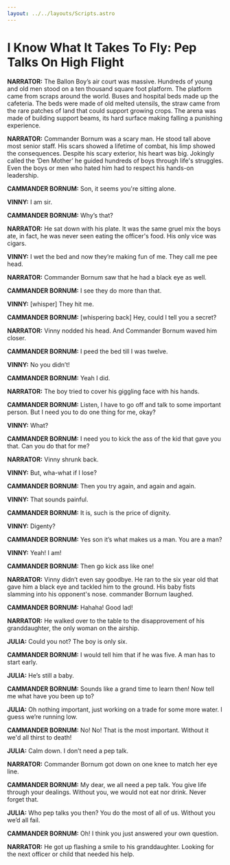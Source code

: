 ```yaml
---
layout: ../../layouts/Scripts.astro
---
```


# I Know What It Takes To Fly: Pep Talks On High Flight

**NARRATOR:**
The Ballon Boy’s air court was massive. Hundreds of young and old men stood on a ten thousand square foot platform. The platform came from scraps around the world. Buses and hospital beds made up the cafeteria. The beds were made of old melted utensils, the straw came from the rare patches of land that could support growing crops. The arena was made of building support beams, its hard surface making falling a punishing experience. 

**NARRATOR:**
Commander Bornum was a scary man. He stood tall above most senior staff. His scars showed a lifetime of combat, his limp showed the consequences.  Despite his scary exterior, his heart was big. Jokingly called the ‘Den Mother’ he guided hundreds of boys through life's struggles. Even the boys or men who hated him had to respect his hands-on leadership. 

**CAMMANDER BORNUM:**
Son, it seems you're sitting alone.

**VINNY:**
I am sir.

**CAMMANDER BORNUM:**
Why’s that?

**NARRATOR:**
He sat down with his plate. It was the same gruel mix the boys ate, in fact, he was never seen eating the officer's food. His only vice was cigars. 

**VINNY:**
I wet the bed and now they’re making fun of me. They call me pee head. 

**NARRATOR:**
Commander Bornum saw that he had a black eye as well. 

**CAMMANDER BORNUM:**
I see they do more than that.

**VINNY:**
[whisper] They hit me.

**CAMMANDER BORNUM:**
[whispering back] Hey, could I tell you a secret?

**NARRATOR:**
Vinny nodded his head. And Commander Bornum waved him closer. 

**CAMMANDER BORNUM:**
I peed the bed till I was twelve.

**VINNY:**
No you didn’t!

**CAMMANDER BORNUM:**
Yeah I did.

**NARRATOR:**
The boy tried to cover his giggling face with his hands.

**CAMMANDER BORNUM:**
Listen, I have to go off and talk to some important person. But I need you to do one thing for me, okay? 

**VINNY:**
What?

**CAMMANDER BORNUM:**
I need you to kick the ass of the kid that gave you that. Can you do that for me? 

**NARRATOR:**
Vinny shrunk back. 

**VINNY:**
But, wha-what if I lose?

**CAMMANDER BORNUM:**
Then you try again, and again and again.

**VINNY:**
That sounds painful.

**CAMMANDER BORNUM:**
It is, such is the price of dignity.

**VINNY:**
Digenty?

**CAMMANDER BORNUM:**
Yes son it’s what makes us a man. You are a man?

**VINNY:**
Yeah! I am!

**CAMMANDER BORNUM:**
Then go kick ass like one!

**NARRATOR:**
Vinny didn’t even say goodbye. He ran to the six year old that gave him a black eye and tackled him to the ground. His baby fists slamming into his opponent's nose. commander Bornum laughed. 

**CAMMANDER BORNUM:**
Hahaha! Good lad!

**NARRATOR:**
He walked over to the table to the disapprovement of his granddaughter, the only woman on the airship. 

**JULIA:**
Could you not? The boy is only six.

**CAMMANDER BORNUM:**
I would tell him that if he was five. A man has to start early. 

**JULIA:**
He’s still a baby.

**CAMMANDER BORNUM:**
Sounds like a grand time to learn then! Now tell me what have you been up to?

**JULIA:**
Oh nothing important, just working on a trade for some more water. I guess we’re running low.

**CAMMANDER BORNUM:**
No! No! That is the most important. Without it we'd all thirst to death! 

**JULIA:**
Calm down. I don’t need a pep talk.

**NARRATOR:**
Commander Bornum got down on one knee to match her eye line.

**CAMMANDER BORNUM:**
My dear, we all need a pep talk. You give life through your dealings. Without you, we would not eat nor drink. Never forget that.

**JULIA:**
Who pep talks you then? You do the most of all of us. Without you we’d all fail.

**CAMMANDER BORNUM:**
Oh! I think you just answered your own question.

**NARRATOR:**
He got up flashing a smile to his granddaughter. Looking for the next officer or child that needed his help. 